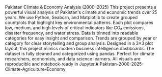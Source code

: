 Pakistan Climate & Economy Analysis (2000–2025)
This project presents a powerful visual analysis of Pakistan's climate and economic trends over 25 years.
We use Python, Seaborn, and Matplotlib to create grouped countplots that highlight key environmental patterns.
Each plot compares low, medium, and high levels of critical indicators like CO₂ emissions, disaster frequency, and water stress.
Data is binned into readable categories for easy insight and comparison.
Trends are grouped by year or category for clear storytelling and group analysis.
Designed in a 3×3 plot layout, this project mimics modern business intelligence dashboards.
The dataset is fully cleaned and categorized using pandas.
Perfect for climate researchers, economists, and data science learners.
All visuals are reproducible and notebook-ready in Jupyter.# Pakistan-2000-2025-Climate-Agriculture-Economy
